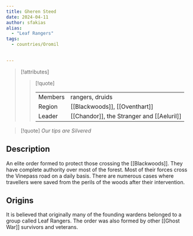 ```yaml
---
title: Gheren Steed
date: 2024-04-11
author: sfakias
alias:
  - "Leaf Rangers" 
tags:
  - countries/Oromil

 
---
```

> [!attributes]
> 
> > [!quote]
> >
> > | | |
> > | --- | --- |
> > | Members | rangers, druids |
> > | Region | [[Blackwoods]], [[Oventhart]] |
> > | Leader | [[Chandor]], the Stranger and [[Aeluril]] |

> [!quote] 
> *Our tips are Silvered*

## Description

An elite order formed to protect those crossing the [[Blackwoods]]. They have complete authority over most of the forest. Most of their forces cross the Vinepass road on a daily basis. There are numerous cases where travellers were saved from the perils of the woods after their intervention.

## Origins

It is believed that originally many of the founding wardens belonged to a group called Leaf Rangers. The order was also formed by other [[Ghost War]] survivors and veterans.